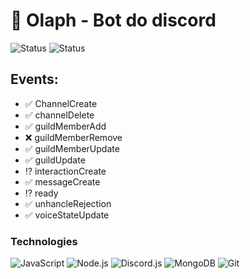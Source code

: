 # 🤖 Olaph - Bot do discord

![Status](https://img.shields.io/badge/version-v2-blue)
![Status](https://img.shields.io/badge/status-development-orange)

## Events:
- ✅ ChannelCreate
- ✅ channelDelete
- ✅  guildMemberAdd
- ❌  guildMemberRemove
- ✅  guildMemberUpdate
- ✅  guildUpdate
- ⁉️  interactionCreate
- ✅  messageCreate
- ⁉️  ready
- ✅  unhancleRejection
- ✅  voiceStateUpdate

### Technologies

![JavaScript](https://img.shields.io/badge/-JavaScript-05122A?style=flat&logo=javascript)
![Node.js](https://img.shields.io/badge/-Node.js-05122A?style=flat&logo=node.js)
![Discord.js](https://img.shields.io/badge/-Discord.js-05122A?style=flat&logo=discord)
![MongoDB](https://img.shields.io/badge/-MongoDB-05122A?style=flat&logo=mongodb) 
![Git](https://img.shields.io/badge/-Git-05122A?style=flat&logo=git) 


